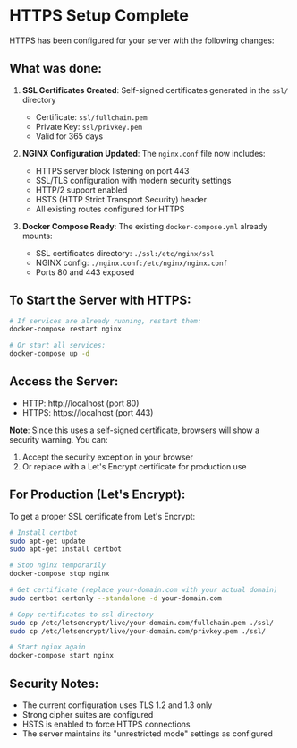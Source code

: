 # HTTPS Setup Complete

HTTPS has been configured for your server with the following changes:

## What was done:

1. **SSL Certificates Created**: Self-signed certificates generated in the `ssl/` directory
   - Certificate: `ssl/fullchain.pem`
   - Private Key: `ssl/privkey.pem`
   - Valid for 365 days

2. **NGINX Configuration Updated**: The `nginx.conf` file now includes:
   - HTTPS server block listening on port 443
   - SSL/TLS configuration with modern security settings
   - HTTP/2 support enabled
   - HSTS (HTTP Strict Transport Security) header
   - All existing routes configured for HTTPS

3. **Docker Compose Ready**: The existing `docker-compose.yml` already mounts:
   - SSL certificates directory: `./ssl:/etc/nginx/ssl`
   - NGINX config: `./nginx.conf:/etc/nginx/nginx.conf`
   - Ports 80 and 443 exposed

## To Start the Server with HTTPS:

```bash
# If services are already running, restart them:
docker-compose restart nginx

# Or start all services:
docker-compose up -d
```

## Access the Server:

- HTTP: http://localhost (port 80)
- HTTPS: https://localhost (port 443)

**Note**: Since this uses a self-signed certificate, browsers will show a security warning. You can:
1. Accept the security exception in your browser
2. Or replace with a Let's Encrypt certificate for production use

## For Production (Let's Encrypt):

To get a proper SSL certificate from Let's Encrypt:

```bash
# Install certbot
sudo apt-get update
sudo apt-get install certbot

# Stop nginx temporarily
docker-compose stop nginx

# Get certificate (replace your-domain.com with your actual domain)
sudo certbot certonly --standalone -d your-domain.com

# Copy certificates to ssl directory
sudo cp /etc/letsencrypt/live/your-domain.com/fullchain.pem ./ssl/
sudo cp /etc/letsencrypt/live/your-domain.com/privkey.pem ./ssl/

# Start nginx again
docker-compose start nginx
```

## Security Notes:

- The current configuration uses TLS 1.2 and 1.3 only
- Strong cipher suites are configured
- HSTS is enabled to force HTTPS connections
- The server maintains its "unrestricted mode" settings as configured